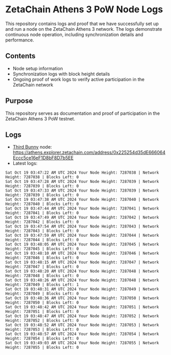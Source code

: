 # ZetaChain Athens 3 PoW Node Logs
This repository contains logs and proof that we have successfully set up and run a node on the ZetaChain Athens 3 network. The logs demonstrate continuous node operation, including synchronization details and performance.

## Contents
- Node setup information
- Synchronization logs with block height details
- Ongoing proof of work logs to verify active participation in the ZetaChain network

## Purpose
This repository serves as documentation and proof of participation in the ZetaChain Athens 3 PoW testnet.

## Logs

- [Third Bunny](https://thirdbunny.xyz/) node: https://athens.explorer.zetachain.com/address/0x225254d35dE666064Eccc5ce16eF1D8bF8D7b5EE
- Latest logs:
```
Sat Oct 19 03:47:22 AM UTC 2024 Your Node Height: 7287038 | Network Height: 7287038 | Blocks Left: 0
Sat Oct 19 03:47:28 AM UTC 2024 Your Node Height: 7287039 | Network Height: 7287039 | Blocks Left: 0
Sat Oct 19 03:47:33 AM UTC 2024 Your Node Height: 7287039 | Network Height: 7287039 | Blocks Left: 0
Sat Oct 19 03:47:38 AM UTC 2024 Your Node Height: 7287040 | Network Height: 7287040 | Blocks Left: 0
Sat Oct 19 03:47:44 AM UTC 2024 Your Node Height: 7287041 | Network Height: 7287041 | Blocks Left: 0
Sat Oct 19 03:47:49 AM UTC 2024 Your Node Height: 7287042 | Network Height: 7287042 | Blocks Left: 0
Sat Oct 19 03:47:54 AM UTC 2024 Your Node Height: 7287043 | Network Height: 7287043 | Blocks Left: 0
Sat Oct 19 03:47:59 AM UTC 2024 Your Node Height: 7287044 | Network Height: 7287044 | Blocks Left: 0
Sat Oct 19 03:48:05 AM UTC 2024 Your Node Height: 7287045 | Network Height: 7287045 | Blocks Left: 0
Sat Oct 19 03:48:10 AM UTC 2024 Your Node Height: 7287046 | Network Height: 7287046 | Blocks Left: 0
Sat Oct 19 03:48:15 AM UTC 2024 Your Node Height: 7287047 | Network Height: 7287047 | Blocks Left: 0
Sat Oct 19 03:48:20 AM UTC 2024 Your Node Height: 7287048 | Network Height: 7287048 | Blocks Left: 0
Sat Oct 19 03:48:26 AM UTC 2024 Your Node Height: 7287048 | Network Height: 7287049 | Blocks Left: 1
Sat Oct 19 03:48:31 AM UTC 2024 Your Node Height: 7287049 | Network Height: 7287049 | Blocks Left: 0
Sat Oct 19 03:48:36 AM UTC 2024 Your Node Height: 7287050 | Network Height: 7287050 | Blocks Left: 0
Sat Oct 19 03:48:42 AM UTC 2024 Your Node Height: 7287051 | Network Height: 7287051 | Blocks Left: 0
Sat Oct 19 03:48:47 AM UTC 2024 Your Node Height: 7287052 | Network Height: 7287052 | Blocks Left: 0
Sat Oct 19 03:48:52 AM UTC 2024 Your Node Height: 7287053 | Network Height: 7287053 | Blocks Left: 0
Sat Oct 19 03:48:57 AM UTC 2024 Your Node Height: 7287054 | Network Height: 7287054 | Blocks Left: 0
Sat Oct 19 03:49:03 AM UTC 2024 Your Node Height: 7287055 | Network Height: 7287055 | Blocks Left: 0
```
